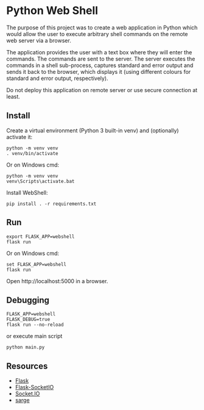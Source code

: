 # Python Web Shell
The purpose of this project was to create a web application in Python 
which would allow the user to execute arbitrary shell commands on the 
remote web server via a browser.

The application provides the user with a text box where they will enter 
the commands. The commands are sent to the server. The server executes 
the commands in a shell sub-process, captures standard and error output 
and sends it back to the browser, which displays it (using different 
colours for standard and error output, respectively).

Do not deploy this application on remote server or use 
secure connection at least.

## Install

Create a virtual environment (Python 3 built-in venv) and (optionally) 
activate it:

    python -m venv venv
    . venv/bin/activate

Or on Windows cmd:

    python -m venv venv
    venv\Scripts\activate.bat

Install WebShell:

    pip install . -r requirements.txt

## Run

    export FLASK_APP=webshell
    flask run
Or on Windows cmd:

    set FLASK_APP=webshell
    flask run
Open http://localhost:5000 in a browser.

## Debugging

    FLASK_APP=webshell
    FLASK_DEBUG=true
    flask run --no-reload

or execute main script

    python main.py
## Resources
- [Flask](http://flask.pocoo.org)
- [Flask-SocketIO](http://flask-socketio.readthedocs.io/en/latest/)
- [Socket.IO](https://socket.io/)
- [sarge](https://sarge.readthedocs.io/en/latest/)